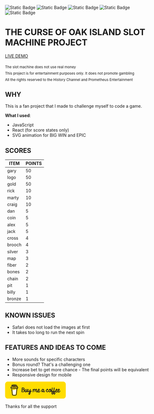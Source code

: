 ![Static Badge](https://img.shields.io/badge/version-1.1.1-535bf2) ![Static Badge](https://img.shields.io/badge/react-^18.2.0-535bf2) ![Static Badge](https://img.shields.io/badge/npm-10.2.1-red) ![Static Badge](https://img.shields.io/badge/node-19.6.1-green) ![Static Badge](https://img.shields.io/badge/vite-^4.1.0-purple) 

# THE CURSE OF OAK ISLAND SLOT MACHINE PROJECT

<a href="https://oakisland-slot-machine.vercel.app/" target="_blank">LIVE DEMO</a>

<sub>The slot machine does not use real money<br>
This project is for entertainment purposes only. It does not promote gambling<br>
All the rights reserved to the History Channel and Prometheus Entertainment

## WHY
This is a fan project that I made to challenge myself to code a game.

<b>What I used</b>:
- JavaScript
- React (for score states only)
- SVG animation for BIG WIN and EPIC

## SCORES

| ITEM | POINTS| 
|---|---|
|gary|50|
|logo|50|
|gold|50|
|rick| 10 | 
|marty| 10| 
|craig| 10| 
|dan|5| 
|coin|5|  
|alex|5| 
|jack|5|  
|cross|4| 
|brooch|4| 
|silver|3| 
|map|3|
|fiber|2|  
|bones|2| 
|chain|2|  
|pit|1| 
|billy|1|  
|bronze|1|    


## KNOWN ISSUES
- Safari does not load the images at first
- It takes too long to run the next spin


## FEATURES AND IDEAS TO COME
- More sounds for specific characters
- Bonus round? That's a challenging one
- Increase bet to get more chance - The final points will be equivalent
- Responsive design for mobile

[<img src="https://raw.githubusercontent.com/lucassacheto/oakisland-slot-machine/main/public/bmc-button.png" style="width:200px">](https://www.buymeacoffee.com/lucassacheto)

Thanks for all the support
